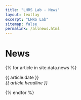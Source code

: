 ```yaml
---
title: "LHRS Lab - News"
layout: textlay
excerpt: "LHRS Lab"
sitemap: false
permalink: /allnews.html
---
```


# News

{% for article in site.data.news %}
<p>{{ article.date }} <br>
<em>{{ article.headline }}</em></p>
{% endfor %}
